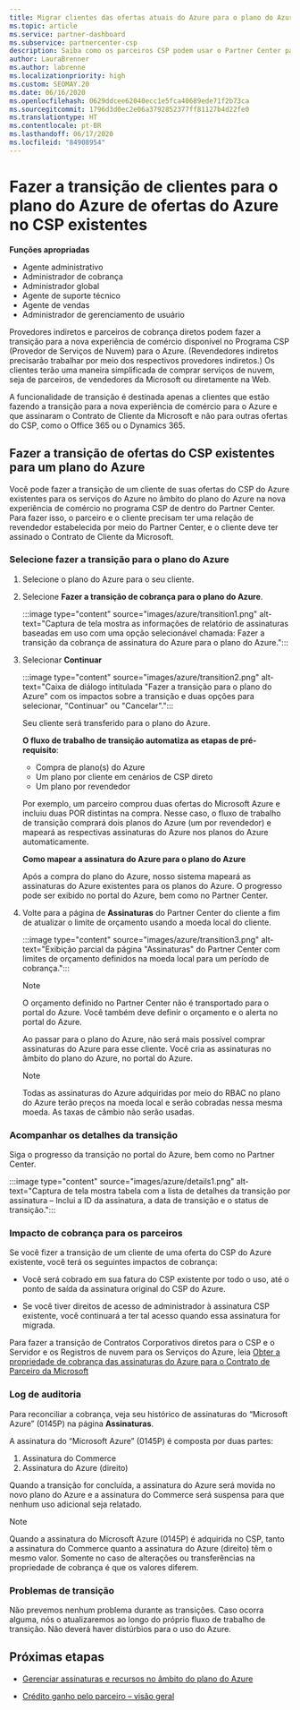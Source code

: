 ```yaml
---
title: Migrar clientes das ofertas atuais do Azure para o plano do Azure
ms.topic: article
ms.service: partner-dashboard
ms.subservice: partnercenter-csp
description: Saiba como os parceiros CSP podem usar o Partner Center para migrar os clientes das ofertas do Azure no CSP existentes para os serviços do Azure no plano do Azure.
author: LauraBrenner
ms.author: labrenne
ms.localizationpriority: high
ms.custom: SEOMAY.20
ms.date: 06/16/2020
ms.openlocfilehash: 0629ddcee62040ecc1e5fca40689ede71f2b73ca
ms.sourcegitcommit: 1796d3d0ec2e06a3792852377ff81127b4d22fe0
ms.translationtype: HT
ms.contentlocale: pt-BR
ms.lasthandoff: 06/17/2020
ms.locfileid: "84908954"
---
```

# <a name="transition-customers-to-azure-plan-from-existing-csp-azure-offers"></a>Fazer a transição de clientes para o plano do Azure de ofertas do Azure no CSP existentes

**Funções apropriadas**

- Agente administrativo
- Administrador de cobrança
- Administrador global
- Agente de suporte técnico
- Agente de vendas
- Administrador de gerenciamento de usuário

Provedores indiretos e parceiros de cobrança diretos podem fazer a transição para a nova experiência de comércio disponível no Programa CSP (Provedor de Serviços de Nuvem) para o Azure. (Revendedores indiretos precisarão trabalhar por meio dos respectivos provedores indiretos.) Os clientes terão uma maneira simplificada de comprar serviços de nuvem, seja de parceiros, de vendedores da Microsoft ou diretamente na Web.

A funcionalidade de transição é destinada apenas a clientes que estão fazendo a transição para a nova experiência de comércio para o Azure e que assinaram o Contrato de Cliente da Microsoft e não para outras ofertas do CSP, como o Office 365 ou o Dynamics 365.

## <a name="transition-existing-csp-offers-to-an-azure-plan"></a>Fazer a transição de ofertas do CSP existentes para um plano do Azure

Você pode fazer a transição de um cliente de suas ofertas do CSP do Azure existentes para os serviços do Azure no âmbito do plano do Azure na nova experiência de comércio no programa CSP de dentro do Partner Center. Para fazer isso, o parceiro e o cliente precisam ter uma relação de revendedor estabelecida por meio do Partner Center, e o cliente deve ter assinado o Contrato de Cliente da Microsoft.

### <a name="select-transition-to-azure-plan"></a>Selecione fazer a transição para o plano do Azure

1. Selecione o plano do Azure para o seu cliente.

2. Selecione **Fazer a transição de cobrança para o plano do Azure**.

   :::image type="content" source="images/azure/transition1.png" alt-text="Captura de tela mostra as informações de relatório de assinaturas baseadas em uso com uma opção selecionável chamada: Fazer a transição da cobrança de assinatura do Azure para o plano do Azure.":::

3. Selecionar **Continuar**

   :::image type="content" source="images/azure/transition2.png" alt-text="Caixa de diálogo intitulada "Fazer a transição para o plano do Azure" com os impactos sobre a transição e duas opções para selecionar, "Continuar" ou "Cancelar".":::

   Seu cliente será transferido para o plano do Azure.

   **O fluxo de trabalho de transição automatiza as etapas de pré-requisito**:

   - Compra de plano(s) do Azure
   - Um plano por cliente em cenários de CSP direto  
   - Um plano por revendedor  

   Por exemplo, um parceiro comprou duas ofertas do Microsoft Azure e incluiu duas POR distintas na compra. Nesse caso, o fluxo de trabalho de transição comprará dois planos do Azure (um por revendedor) e mapeará as respectivas assinaturas do Azure nos planos do Azure automaticamente.  

   **Como mapear a assinatura do Azure para o plano do Azure**

   Após a compra do plano do Azure, nosso sistema mapeará as assinaturas do Azure existentes para os planos do Azure. O progresso pode ser exibido no portal do Azure, bem como no Partner Center.

4. Volte para a página de **Assinaturas** do Partner Center do cliente a fim de atualizar o limite de orçamento usando a moeda local do cliente.

   :::image type="content" source="images/azure/transition3.png" alt-text="Exibição parcial da página "Assinaturas" do Partner Center com limites de orçamento definidos na moeda local para um período de cobrança.":::

   >[!NOTE]
   >O orçamento definido no Partner Center não é transportado para o portal do Azure. Você também deve definir o orçamento e o alerta no portal do Azure.

   Ao passar para o plano do Azure, não será mais possível comprar assinaturas do Azure para esse cliente. Você cria as assinaturas no âmbito do plano do Azure, no portal do Azure.

   >[!NOTE]
   > Todas as assinaturas do Azure adquiridas por meio do RBAC no plano do Azure terão preços na moeda local e serão cobradas nessa mesma moeda. As taxas de câmbio não serão usadas.

### <a name="track-your-transition-details"></a>Acompanhar os detalhes da transição

Siga o progresso da transição no portal do Azure, bem como no Partner Center.

:::image type="content" source="images/azure/details1.png" alt-text="Captura de tela mostra tabela com a lista de detalhes da transição por assinatura – Inclui a ID da assinatura, a data de transição e o status de transição.":::

### <a name="billing-impact-to-partners"></a>Impacto de cobrança para os parceiros

Se você fizer a transição de um cliente de uma oferta do CSP do Azure existente, você terá os seguintes impactos de cobrança:

- Você será cobrado em sua fatura do CSP existente por todo o uso, até o ponto de saída da assinatura original do CSP do Azure.

- Se você tiver direitos de acesso de administrador à assinatura CSP existente, você continuará a ter tal acesso quando essa assinatura for migrada.

Para fazer a transição de Contratos Corporativos diretos para o CSP e o Servidor e os Registros de nuvem para os Serviços do Azure, leia [Obter a propriedade de cobrança das assinaturas do Azure para o Contrato de Parceiro da Microsoft](https://docs.microsoft.com/azure/billing/mpa-request-ownership)

### <a name="audit-log"></a>Log de auditoria

Para reconciliar a cobrança, veja seu histórico de assinaturas do “Microsoft Azure” (0145P) na página **Assinaturas**.

A assinatura do “Microsoft Azure” (0145P) é composta por duas partes:

1. Assinatura do Commerce
2. Assinatura do Azure (direito)

Quando a transição for concluída, a assinatura do Azure será movida no novo plano do Azure e a assinatura do Commerce será suspensa para que nenhum uso adicional seja relatado.  

>[!NOTE]
>Quando a assinatura do Microsoft Azure (0145P) é adquirida no CSP, tanto a assinatura do Commerce quanto a assinatura do Azure (direito) têm o mesmo valor. Somente no caso de alterações ou transferências na propriedade de cobrança é que os valores diferem.

### <a name="transition-issues"></a>Problemas de transição

Não prevemos nenhum problema durante as transições. Caso ocorra alguma, nós o atualizaremos ao longo do próprio fluxo de trabalho de transição. Não deverá haver distúrbios para o uso do Azure.  

## <a name="next-steps"></a>Próximas etapas

- [Gerenciar assinaturas e recursos no âmbito do plano do Azure](azure-plan-manage.md)

- [Crédito ganho pelo parceiro – visão geral](partner-earned-credit.md)
